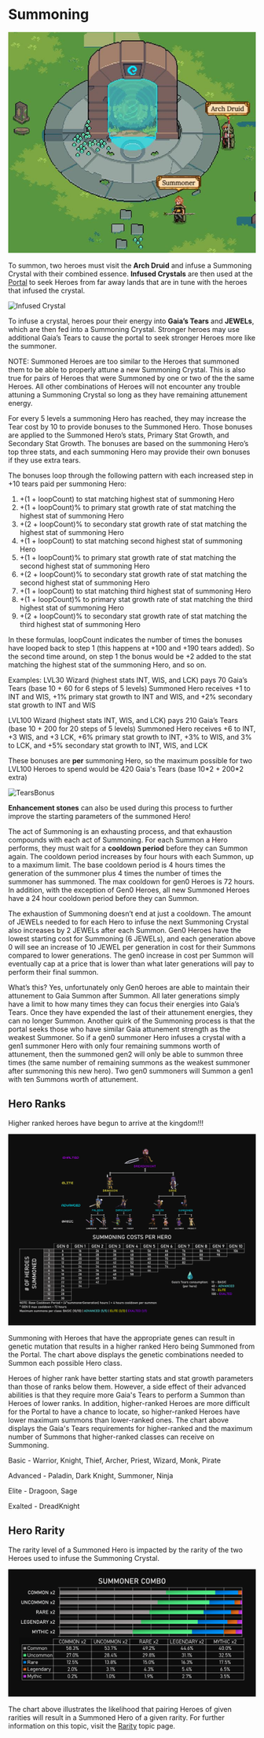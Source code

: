 # Summoning

![The Summoning Portal](../../../.gitbook/assets/Capture.JPG)

To summon, two heroes must visit the **Arch Druid** and infuse a Summoning Crystal with their combined essence. **Infused Crystals** are then used at the [Portal](../portal.md) to seek Heroes from far away lands that are in tune with the heroes that infused the crystal.

![Infused Crystal](https://dfk-hv.b-cdn.net/art-assets/crystal-yellow.gif)

To infuse a crystal, heroes pour their energy into **Gaia’s Tears** and **JEWELs**, which are then fed into a Summoning Crystal. Stronger heroes may use additional Gaia’s Tears to cause the portal to seek stronger Heroes more like the summoner.

NOTE: Summoned Heroes are too similar to the Heroes that summoned them to be able to properly attune a new Summoning Crystal. This is also true for pairs of Heroes that were Summoned by one or two of the the same Heroes. All other combinations of Heroes will not encounter any trouble attuning a Summoning Crystal so long as they have remaining attunement energy.

For every 5 levels a summoning Hero has reached, they may increase the Tear cost by 10 to provide bonuses to the Summoned Hero. Those bonuses are applied to the Summoned Hero’s stats, Primary Stat Growth, and Secondary Stat Growth. The bonuses are based on the summoning Hero’s top three stats, and each summoning Hero may provide their own bonuses if they use extra tears.

The bonuses loop through the following pattern with each increased step in +10 tears paid per summoning Hero:

1. \+(1 + loopCount) to stat matching highest stat of summoning Hero
2. \+(1 + loopCount)% to primary stat growth rate of stat matching the highest stat of summoning Hero
3. \+(2 + loopCount)% to secondary stat growth rate of stat matching the highest stat of summoning Hero
4. \+(1 + loopCount) to stat matching second highest stat of summoning Hero
5. \+(1 + loopCount)% to primary stat growth rate of stat matching the second highest stat of summoning Hero
6. \+(2 + loopCount)% to secondary stat growth rate of stat matching the second highest stat of summoning Hero
7. \+(1 + loopCount) to stat matching third highest stat of summoning Hero
8. \+(1 + loopCount)% to primary stat growth rate of stat matching the third highest stat of summoning Hero
9. \+(2 + loopCount)% to secondary stat growth rate of stat matching the third highest stat of summoning Hero

In these formulas, loopCount indicates the number of times the bonuses have looped back to step 1 (this happens at +100 and +190 tears added). So the second time around, on step 1 the bonus would be +2 added to the stat matching the highest stat of the summoning Hero, and so on.

Examples: LVL30 Wizard (highest stats INT, WIS, and LCK) pays 70 Gaia’s Tears (base 10 + 60 for 6 steps of 5 levels) Summoned Hero receives +1 to INT and WIS, +1% primary stat growth to INT and WIS, and +2% secondary stat growth to INT and WIS

LVL100 Wizard (highest stats INT, WIS, and LCK) pays 210 Gaia’s Tears (base 10 + 200 for 20 steps of 5 levels) Summoned Hero receives +6 to INT, +3 WIS, and +3 LCK, +6% primary stat growth to INT, +3% to WIS, and 3% to LCK, and +5% secondary stat growth to INT, WIS, and LCK

These bonuses are **per** summoning Hero, so the maximum possible for two LVL100 Heroes to spend would be 420 Gaia's Tears (base 10\*2 + 200\*2 extra)

![TearsBonus](https://dfk-hv.b-cdn.net/website-media/images/tears-bonus.png)

**Enhancement stones** can also be used during this process to further improve the starting parameters of the summoned Hero!

The act of Summoning is an exhausting process, and that exhaustion compounds with each act of Summoning. For each Summon a Hero performs, they must wait for a **cooldown period** before they can Summon again. The cooldown period increases by four hours with each Summon, up to a maximum limit. The base cooldown period is 4 hours times the generation of the summoner plus 4 times the number of times the summoner has summoned. The max cooldown for gen0 Heroes is 72 hours. In addition, with the exception of Gen0 Heroes, all new Summoned Heroes have a 24 hour cooldown period before they can Summon.

The exhaustion of Summoning doesn’t end at just a cooldown. The amount of JEWELs needed to for each Hero to infuse the next Summoning Crystal also increases by 2 JEWELs after each Summon. Gen0 Heroes have the lowest starting cost for Summoning (6 JEWELs), and each generation above 0 will see an increase of 10 JEWEL per generation in cost for their Summons compared to lower generations. The gen0 increase in cost per Summon will eventually cap at a price that is lower than what later generations will pay to perform their final summon.

What’s this? Yes, unfortunately only Gen0 heroes are able to maintain their attunement to Gaia Summon after Summon. All later generations simply have a limit to how many times they can focus their energies into Gaia’s Tears. Once they have expended the last of their attunement energies, they can no longer Summon. Another quirk of the Summoning process is that the portal seeks those who have similar Gaia attunement strength as the weakest Summoner. So if a gen0 summoner Hero infuses a crystal with a gen1 summoner Hero with only four remaining summons worth of attunement, then the summoned gen2 will only be able to summon three times (the same number of remaining summons as the weakest summoner after summoning this new hero). Two gen0 summoners will Summon a gen1 with ten Summons worth of attunement.

## Hero Ranks

Higher ranked heroes have begun to arrive at the kingdom!!!

![Hero Rank Summoning Chart](../../../.gitbook/assets/Summoning.png)

Summoning with Heroes that have the appropriate genes can result in genetic mutation that results in a higher ranked Hero being Summoned from the Portal. The chart above displays the genetic combinations needed to Summon each possible Hero class.

Heroes of higher rank have better starting stats and stat growth parameters than those of ranks below them. However, a side effect of their advanced abilities is that they require more Gaia's Tears to perform a Summon than Heroes of lower ranks. In addition, higher-ranked Heroes are more difficult for the Portal to have a chance to locate, so higher-ranked Heroes have lower maximum summons than lower-ranked ones. The chart above displays the Gaia's Tears requirements for higher-ranked and the maximum number of Summons that higher-ranked classes can receive on Summoning.

Basic - Warrior, Knight, Thief, Archer, Priest, Wizard, Monk, Pirate

Advanced - Paladin, Dark Knight, Summoner, Ninja

Elite - Dragoon, Sage

Exalted - DreadKnight

## Hero Rarity

The rarity level of a Summoned Hero is impacted by the rarity of the two Heroes used to infuse the Summoning Crystal.

![Summoning Rarity](<../../../.gitbook/assets/Summoner Combo.png>)

The chart above illustrates the likelihood that pairing Heroes of given rarities will result in a Summoned Hero of a given rarity. For further information on this topic, visit the [Rarity](rarity.md) topic page.
